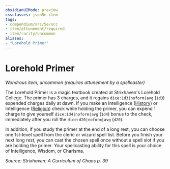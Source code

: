 ```yaml
---
obsidianUIMode: preview
cssclasses: json5e-item
tags:
- compendium/src/5e/scc
- item/attunement/required
- item/rarity/uncommon
aliases: 
- "Lorehold Primer"
---
```

# Lorehold Primer
*Wondrous item, uncommon (requires attunement by a spellcaster)*  


The Lorehold Primer is a magic textbook created at Strixhaven's Lorehold College. The primer has 3 charges, and it regains `dice:1d3|noform|avg` (`1d3`) expended charges daily at dawn. If you make an Intelligence ([History](2-Mechanics/CLI/rules/skills.md#History)) or Intelligence ([Religion](2-Mechanics/CLI/rules/skills.md#Religion)) check while holding the primer, you can expend 1 charge to give yourself `dice:1d4|noform|avg` (`1d4`) bonus to the check, immediately after you roll the `dice:d20|noform|avg` (`d20`).

In addition, if you study the primer at the end of a long rest, you can choose one 1st-level spell from the cleric or wizard spell list. Before you finish your next long rest, you can cast the chosen spell once without a spell slot if you are holding the primer. Your spellcasting ability for this spell is your choice of Intelligence, Wisdom, or Charisma.

*Source: Strixhaven: A Curriculum of Chaos p. 39*